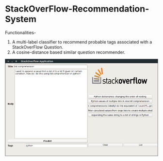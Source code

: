 # StackOverFlow-Recommendation-System

Functionalities-
1. A multi-label classifier to recommend probable tags associated with a StackOverFlow Question.
2. A cosine-distance based similar question recommender.

![Alt text](/so.png "Working GUI")

